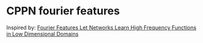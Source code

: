 # CPPN fourier features
Inspired by: [Fourier Features Let Networks Learn High Frequency Functions in Low Dimensional Domains](https://bmild.github.io/fourfeat/)
